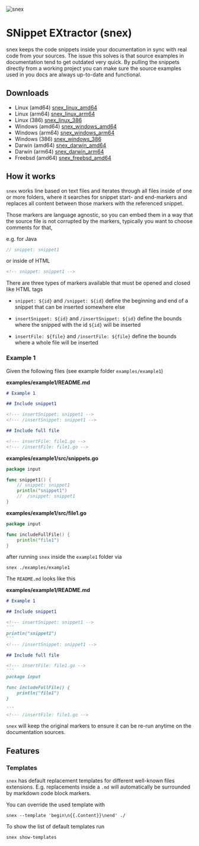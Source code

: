 ![snex](https://github.com/pellepelster/snex/workflows/snex/badge.svg)

# SNippet EXtractor (snex)

snex keeps the code snippets inside your documentation in sync with real code from your sources. The issue this solves is that source examples in documentation tend to get outdated very quick. By pulling the snippets directly from a working project you can make sure the source examples used in you docs are always up-to-date and functional.

## Downloads

* Linux (amd64) [snex_linux_amd64](https://github.com/pellepelster/snex/releases/latest/download/snex_linux_amd64)
* Linux (arm64) [snex_linux_arm64](https://github.com/pellepelster/snex/releases/latest/download/snex_linux_arm64)
* Linux (386) [snex_linux_386](https://github.com/pellepelster/snex/releases/latest/download/snex_linux_386)
* Windows (amd64) [snex_windows_amd64](https://github.com/pellepelster/snex/releases/latest/download/snex_windows_amd64)
* Windows (arm64) [snex_windows_arm64](https://github.com/pellepelster/snex/releases/latest/download/snex_windows_arm64)
* Windows (386) [snex_windows_386](https://github.com/pellepelster/snex/releases/latest/download/snex_windows_386)
* Darwin (amd64) [snex_darwin_amd64](https://github.com/pellepelster/snex/releases/latest/download/snex_darwin_amd64)
* Darwin (arm64) [snex_darwin_arm64](https://github.com/pellepelster/snex/releases/latest/download/snex_darwin_arm64)
* Freebsd (amd64) [snex_freebsd_amd64](https://github.com/pellepelster/snex/releases/latest/download/snex_freebsd_amd64)

## How it works

`snex` works line based on text files and iterates through all files inside of one or more folders, where it searches for snippet start- and end-markers and replaces all content between those markers with the referenced snippet.

Those markers are language agnostic, so you can embed them in a way that the source file is not corrupted by the markers, typically you want to choose comments for that, 

e.g. for Java

```java
// snippet: snippet1
```

or inside of HTML

```html
<!-- snippet: snippet1 -->
```

There are three types of markers available that must be opened and closed like HTML tags

* `snippet: ${id}` and `/snippet: ${id}` define the beginning and end of a snippet that can be inserted somewhere else

* `insertSnippet: ${id}` and `/insertSnippet: ${id}` define the bounds where the snipped with the id `${id}` will be inserted

* `insertFile: ${file}` and `/insertFile: ${file}` define the bounds where a whole file will be inserted

### Example 1

Given the following files (see example folder `examples/example1`)

**examples/example1/README.md**
```markdown
# Example 1

## Include snippet1

<!--- insertSnippet: snippet1 -->
<!--- /insertSnippet: snippet1 -->

## Include full file

<!--- insertFile: file1.go -->
<!--- /insertFile: file1.go -->
```

**examples/example1/src/snippets.go**
```go
package input

func snippet1() {
	// snippet: snippet1
	println("snippet1")
	//  /snippet: snippet1
}
```

**examples/example1/src/file1.go**
```go
package input

func includeFullFile() {
	println("file1")
}
```

after running `snex` inside the `example1` folder via

```shell
snex ./examples/example1
```

The `README.md` looks like this

**examples/example1/README.md**
````markdown
# Example 1

## Include snippet1

<!--- insertSnippet: snippet1 -->
```
println("snippet1")
```
<!--- /insertSnippet: snippet1 -->

## Include full file

<!--- insertFile: file1.go -->
```
package input

func includeFullFile() {
    println("file1")
}

```
<!--- /insertFile: file1.go -->
````

`snex` will keep the original markers to ensure it can be re-run anytime on the documentation sources. 

## Features

### Templates

`snex` has default replacement templates for different well-known files extensions. E.g. replacements inside a `.md` will automatically be surrounded by markdown code block markers.

You can override the used template with

```shell
snex --template 'begin\n{{.Content}}\nend' ./
```

To show the list of default templates run

```shell
snex show-templates
```
